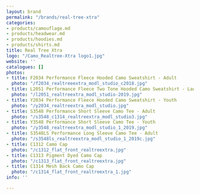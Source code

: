 ```yaml
---
layout: brand
permalink: "/brands/real-tree-xtra"
categories:
- products/camouflage.md
- products/headwear.md
- products/hoodies.md
- products/shirts.md
title: Real Tree Xtra
logo: "/Camo_Realtree-Xtra logo1.jpg"
website: ''
catalogues: []
photos:
- title: F2034 Performance Fleece Hooded Camo Sweatshirt - Adult
  photo: "/f2034_realtreeextra_modl_studio_c2018.jpg"
- title: L2051 Performance Fleece Two Tone Hooded Camo Sweatshirt - Ladies
  photo: "/l2051_realtreextra_modl_studio-2019.jpg"
- title: Y2034 Performance Fleece Hooded Camo Sweatshirt - Youth
  photo: "/y2034_realtreextra_modl_studio.jpg"
- title: S3548 Performance Short Sleeve Camo Tee - Adult
  photo: "/s3548_c1314_realtreextra_modl_studio3.jpg"
- title: Y3548 Performance Short Sleeve Camo Tee - Youth
  photo: "/y3548_realtreextra_modl_studio_1_2019.jpg"
- title: S3548LS Performance Long Sleeve Camo Tee - Adult
  photo: "/s3548ls_realtreextra_modl_studio_1_2019c.jpg"
- title: C1312 Camo Cap
  photo: "/c1312_flat_front_realtreextra.jpg"
- title: C1313 Pigment Dyed Camo Cap
  photo: "/c1313_flat_front_realtreextra.jpg"
- title: C1314 Mesh Back Camo Cap
  photo: "/c1314_flat_front_realtreextra_1.jpg"
info: ''

---
```


